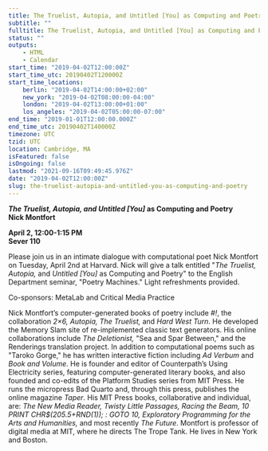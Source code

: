 ```yaml
---
title: The Truelist, Autopia, and Untitled [You] as Computing and Poetry
subtitle: ""
fulltitle: The Truelist, Autopia, and Untitled [You] as Computing and Poetry
status: ""
outputs:
    - HTML
    - Calendar
start_time: "2019-04-02T12:00:00Z"
start_time_utc: 20190402T120000Z
start_time_locations:
    berlin: "2019-04-02T14:00:00+02:00"
    new_york: "2019-04-02T08:00:00-04:00"
    london: "2019-04-02T13:00:00+01:00"
    los_angeles: "2019-04-02T05:00:00-07:00"
end_time: "2019-01-01T12:00:00.000Z"
end_time_utc: 20190402T140000Z
timezone: UTC
tzid: UTC
location: Cambridge, MA
isFeatured: false
isOngoing: false
lastmod: "2021-09-16T09:49:45.976Z"
date: "2019-04-02T12:00:00Z"
slug: the-truelist-autopia-and-untitled-you-as-computing-and-poetry
---
```

***The Truelist, Autopia, and Untitled [You]* as Computing and Poetry
<br />Nick Montfort**

**April 2, 12:00-1:15 PM<br />
Sever 110**

Please join us in an intimate dialogue with computational poet Nick Montfort on Tuesday, April 2nd at Harvard. Nick will give a talk entitled "*The Truelist, Autopia,* and *Untitled [You]* as Computing and Poetry" to the English Department seminar, "Poetry Machines." Light refreshments provided. 

Co-sponsors: MetaLab and Critical Media Practice 

Nick Montfort’s computer-generated books of poetry include *#!*, the collaboration *2×6, Autopia, The Truelist,* and *Hard West Turn*. He developed the Memory Slam site of re-implemented classic text generators. His online collaborations include *The Deletionist,* "Sea and Spar Between," and the Renderings translation project. In addition to computational poems such as "Taroko Gorge," he has written interactive fiction including *Ad Verbum* and *Book and Volume*. He is founder and editor of Counterpath’s Using Electricity series, featuring computer-generated literary books, and also founded and co-edits of the Platform Studies series from MIT Press. He runs the micropress Bad Quarto and, through this press, publishes the online magazine *Taper*. His MIT Press books, collaborative and individual, are: *The New Media Reader, Twisty Little Passages, Racing the Beam, 10 PRINT CHR$(205.5+RND(1)); : GOTO 10, Exploratory Programming for the Arts and Humanities,* and most recently *The Future*. Montfort is professor of digital media at MIT, where he directs The Trope Tank. He lives in New York and Boston.